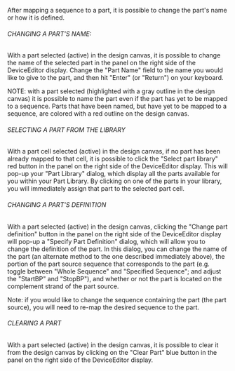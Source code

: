 After mapping a sequence to a part, it is possible to change the part's name or how it is defined.

###### CHANGING A PART'S NAME:

With a part selected (active) in the design canvas, it is possible to change the name of the selected part in the panel on the right side of the DeviceEditor display. Change the "Part Name" field to the name you would like to give to the part, and then hit "Enter" (or "Return") on your keyboard. 

NOTE: with a part selected (highlighted with a gray outline in the design canvas) it is possible to name the part even if the part has yet to be mapped to a sequence. Parts that have been named, but have yet to be mapped to a sequence, are colored with a red outline on the design canvas.

###### SELECTING A PART FROM THE LIBRARY

With a part cell selected (active) in the design canvas, if no part has been already mapped to that cell, it is possible to click the "Select part library" red button in the panel on the right side of the DeviceEditor display. This will pop-up your "Part Library" dialog, which display all the parts available for you within your Part Library. By clicking on one of the parts in your library, you will immediately assign that part to the selected part cell.


###### CHANGING A PART'S DEFINITION

With a part selected (active) in the design canvas, clicking the "Change part definition" button in the panel on the right side of the DeviceEditor display will pop-up a "Specify Part Definition" dialog, which will allow you to change the definition of the part. In this dialog, you can change the name of the part (an alternate method to the one described immediately above), the portion of the part source sequence that corresponds to the part (e.g. toggle between "Whole Sequence" and "Specified Sequence"; and adjust the "StartBP" and "StopBP"), and whether or not the part is located on the complement strand of the part source.

Note: if you would like to change the sequence containing the part (the part source), you will need to re-map the desired sequence to the part.

###### CLEARING A PART

With a part selected (active) in the design canvas, it is possible to clear it from the design canvas by clicking on the "Clear Part" blue button in the panel on the right side of the DeviceEditor display.
